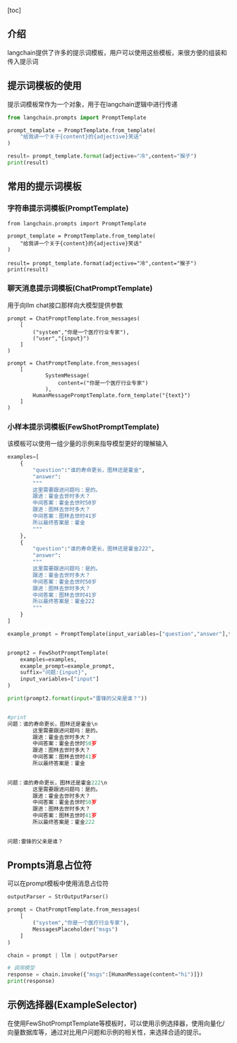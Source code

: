 [toc]

## 介绍

langchain提供了许多的提示词模板，用户可以使用这些模板，来很方便的组装和传入提示词

## 提示词模板的使用

提示词模板常作为一个对象，用于在langchain逻辑中进行传递

```python
from langchain.prompts import PromptTemplate

prompt_template = PromptTemplate.from_template(
	"给我讲一个关于{content}的{adjective}笑话"
)

result= prompt_template.format(adjective="冷",content="猴子")
print(result)
```

## 常用的提示词模板

### 字符串提示词模板(PromptTemplate)

```
from langchain.prompts import PromptTemplate

prompt_template = PromptTemplate.from_template(
	"给我讲一个关于{content}的{adjective}笑话"
)

result= prompt_template.format(adjective="冷",content="猴子")
print(result)
```

### 聊天消息提示词模板(ChatPromptTemplate)

用于向llm chat接口那样向大模型提供参数

```
prompt = ChatPromptTemplate.from_messages(
    [
        ("system","你是一个医疗行业专家"),
        ("user","{input}")
    ]
)

prompt = ChatPromptTemplate.from_messages(
    [
    		SystemMessage(
    			content=("你是一个医疗行业专家")
    		),
        HumanMessagePromptTemplate.form_template("{text}")
    ]
)
```

### 小样本提示词模板(FewShotPromptTemplate)

该模板可以使用一组少量的示例来指导模型更好的理解输入

```python
examples=[
    {
        "question":"谁的寿命更长，图林还是霍金",
        "answer":
        """
        这里需要跟进问题吗：是的。
        跟进：霍金去世时多大？
        中间答案：霍金去世时50岁
        跟进：图林去世时多大？
        中间答案：图林去世时41岁
        所以最终答案是：霍金
        """
    },
  	{
        "question":"谁的寿命更长，图林还是霍金222",
        "answer":
        """
        这里需要跟进问题吗：是的。
        跟进：霍金去世时多大？
        中间答案：霍金去世时50岁
        跟进：图林去世时多大？
        中间答案：图林去世时41岁
        所以最终答案是：霍金222
        """
    }
]

example_prompt = PromptTemplate(input_variables=["question","answer"],template="问题：{question}\\n{answer}")


prompt2 = FewShotPromptTemplate(
    examples=examples,
    example_prompt=example_prompt,
    suffix="问题:{input}",
    input_variables=["input"]
)

print(prompt2.format(input="雷锋的父亲是谁？"))


#print
问题：谁的寿命更长，图林还是霍金\n
        这里需要跟进问题吗：是的。
        跟进：霍金去世时多大？
        中间答案：霍金去世时50岁
        跟进：图林去世时多大？
        中间答案：图林去世时41岁
        所以最终答案是：霍金
        

问题：谁的寿命更长，图林还是霍金222\n
        这里需要跟进问题吗：是的。
        跟进：霍金去世时多大？
        中间答案：霍金去世时50岁
        跟进：图林去世时多大？
        中间答案：图林去世时41岁
        所以最终答案是：霍金222
        

问题:雷锋的父亲是谁？
```

## Prompts消息占位符

可以在prompt模板中使用消息占位符

```python
outputParser = StrOutputParser()

prompt = ChatPromptTemplate.from_messages(
    [
        ("system","你是一个医疗行业专家"),
        MessagesPlaceholder("msgs")
    ]
)

chain = prompt | llm | outputParser

# 调用模型
response = chain.invoke({"msgs":[HumanMessage(content="hi")]})
print(response)
```

## 示例选择器(ExampleSelector)

在使用FewShotPromptTemplate等模板时，可以使用示例选择器，使用向量化/向量数据库等，通过对比用户问题和示例的相关性，来选择合适的提示。